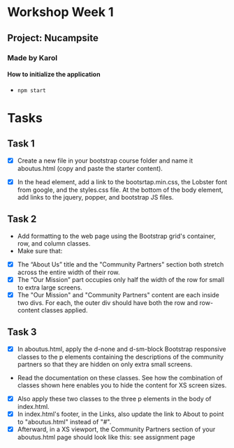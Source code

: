 # Workshop Week 1
## Project: Nucampsite
### Made by Karol

#### How to initialize the application

- `npm start`

# Tasks
## Task 1

- [X] Create a new file in your bootstrap course folder and name it aboutus.html (copy and paste the starter content).

- [X] In the head element, add a link to the bootsrtap.min.css, the Lobster font from google, and the styles.css file. At the bottom of the body element, add links to the jquery, popper, and bootstrap JS files.

## Task 2

- Add formatting to the web page using the Bootstrap grid's container, row, and column classes.
- Make sure that:
- [X] The “About Us” title and the "Community Partners" section both stretch across the entire width of their row.
- [X] The “Our Mission” part occupies only half the width of the row for small to extra large screens. 
- [X] The "Our Mission" and "Community Partners" content are each inside two divs. For each, the outer div should have both the row and row-content classes applied.

## Task 3
- [X] In aboutus.html, apply the d-none and d-sm-block Bootstrap responsive classes to the p elements containing the descriptions of the community partners so that they are hidden on only extra small screens.
- Read the documentation on these classes. See how the combination of classes shown here enables you to hide the content for XS screen sizes. 
- [X] Also apply these two classes to the three p elements in the body of index.html.
- [x] In index.html's footer, in the Links, also update the link to About to point to "aboutus.html" instead of "#". 
- [x] Afterward, in a XS viewport, the Community Partners section of your aboutus.html page should look like this: see assignment page